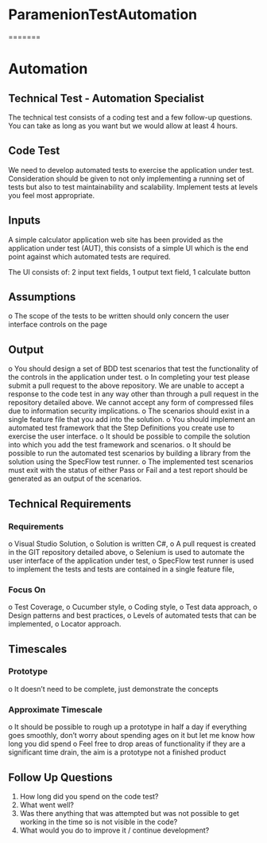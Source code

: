 # ParamenionTestAutomation
=======
# Automation

## Technical Test - Automation Specialist
The technical test consists of a coding test and a few follow-up questions. 
You can take as long as you want but we would allow at least 4 hours.

## Code Test
We need to develop automated tests to exercise the application under test.
Consideration should be given to not only implementing a running set of tests but also to test maintainability and scalability.
Implement tests at levels you feel most appropriate.

## Inputs
A simple calculator application web site has been provided as the application under test (AUT), 
this consists of a simple UI which is the end point against which automated tests are required.

The UI consists of: 2 input text fields, 1 output text field,	1 calculate button

## Assumptions
o	The scope of the tests to be written should only concern the user interface controls on the page

## Output
o	You should design a set of BDD test scenarios that test the functionality of the controls in the application under test. 
o In completing your test please submit a pull request to the above repository.
  We are unable to accept a response to the code test in any way other than through a pull request in the repository detailed above.
  We cannot accept any form of compressed files due to information security implications. 
o	The scenarios should exist in a single feature file that you add into the solution.
o	You should implement an automated test framework that the Step Definitions you create use to exercise the user interface.
o	It should be possible to compile the solution into which you add the test framework and scenarios.
o	It should be possible to run the automated test scenarios by building a library from the solution using the SpecFlow test runner.
o	The implemented test scenarios must exit with the status of either Pass or Fail and a test report should be generated as an output of the scenarios.

## Technical Requirements
###	Requirements
o	Visual Studio Solution,
o	Solution is written C#,
o	A pull request is created in the GIT repository detailed above,
o	Selenium is used to automate the user interface of the application under test,
o	SpecFlow test runner is used to implement the tests and tests are contained in a single feature file,

###	Focus On
o	Test Coverage,
o	Cucumber style,
o	Coding style,
o	Test data approach,
o	Design patterns and best  practices,
o	Levels of automated tests that can be implemented,
o	Locator approach.

## Timescales
###	Prototype
o	It doesn’t need to be complete, just demonstrate the concepts
###	Approximate Timescale
o	It should be possible to rough up a prototype in half a day if everything goes smoothly, don’t worry about spending ages on it but let me know how long you did spend
o	Feel free to drop areas of functionality if they are a significant time drain, the aim is a prototype not a finished product

## Follow Up Questions
1.	How long did you spend on the code test?
2.	What went well?
3.	Was there anything that was attempted but was not possible to get working in the time so is not visible in the code?
4.	What would you do to improve it / continue development?


